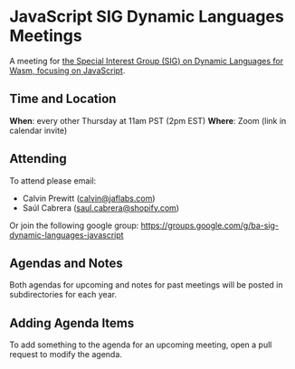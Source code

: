 # JavaScript SIG Dynamic Languages Meetings

A meeting for [the Special Interest Group (SIG) on Dynamic Languages for Wasm, focusing on JavaScript](https://github.com/bytecodealliance/governance/blob/main/SIGs/SIG-dynamic-languages/proposal.md).

## Time and Location

**When**: every other Thursday at 11am PST (2pm EST)
**Where**: Zoom (link in calendar invite)

## Attending

To attend please email:

* Calvin Prewitt (calvin@jaflabs.com)
* Saúl Cabrera (saul.cabrera@shopify.com)

Or join the following google group: https://groups.google.com/g/ba-sig-dynamic-languages-javascript

## Agendas and Notes

Both agendas for upcoming and notes for past meetings will be posted in
subdirectories for each year.

## Adding Agenda Items

To add something to the agenda for an upcoming meeting, open a pull request to
modify the agenda.
